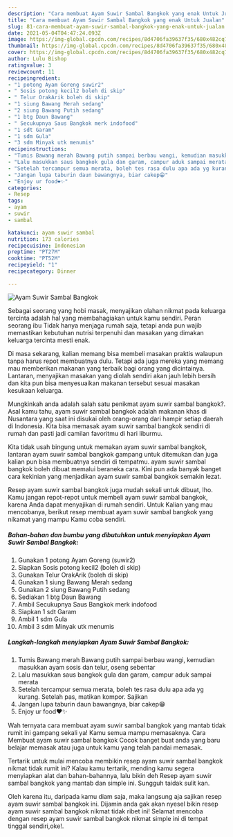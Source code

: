 ```yaml
---
description: "Cara membuat Ayam Suwir Sambal Bangkok yang enak Untuk Jualan"
title: "Cara membuat Ayam Suwir Sambal Bangkok yang enak Untuk Jualan"
slug: 81-cara-membuat-ayam-suwir-sambal-bangkok-yang-enak-untuk-jualan
date: 2021-05-04T04:47:24.093Z
image: https://img-global.cpcdn.com/recipes/8d4706fa39637f35/680x482cq70/ayam-suwir-sambal-bangkok-foto-resep-utama.jpg
thumbnail: https://img-global.cpcdn.com/recipes/8d4706fa39637f35/680x482cq70/ayam-suwir-sambal-bangkok-foto-resep-utama.jpg
cover: https://img-global.cpcdn.com/recipes/8d4706fa39637f35/680x482cq70/ayam-suwir-sambal-bangkok-foto-resep-utama.jpg
author: Lulu Bishop
ratingvalue: 3
reviewcount: 11
recipeingredient:
- "1 potong Ayam Goreng suwir2"
- " Sosis potong kecil2 boleh di skip"
- " Telur OrakArik boleh di skip"
- "1 siung Bawang Merah sedang"
- "2 siung Bawang Putih sedang"
- "1 btg Daun Bawang"
- " Secukupnya Saus Bangkok merk indofood"
- "1 sdt Garam"
- "1 sdm Gula"
- "3 sdm Minyak utk menumis"
recipeinstructions:
- "Tumis Bawang merah Bawang putih sampai berbau wangi, kemudian masukkan ayam sosis dan telur, oseng sebentar"
- "Lalu masukkan saus bangkok gula dan garam, campur aduk sampai merata"
- "Setelah tercampur semua merata, boleh tes rasa dulu apa ada yg kurang. Setelah pas, matikan kompor. Sajikan"
- "Jangan lupa taburin daun bawangnya, biar cakep😁"
- "Enjoy ur food❤️✨"
categories:
- Resep
tags:
- ayam
- suwir
- sambal

katakunci: ayam suwir sambal 
nutrition: 173 calories
recipecuisine: Indonesian
preptime: "PT27M"
cooktime: "PT52M"
recipeyield: "1"
recipecategory: Dinner

---
```



![Ayam Suwir Sambal Bangkok](https://img-global.cpcdn.com/recipes/8d4706fa39637f35/680x482cq70/ayam-suwir-sambal-bangkok-foto-resep-utama.jpg)

Sebagai seorang yang hobi masak, menyajikan olahan nikmat pada keluarga tercinta adalah hal yang membahagiakan untuk kamu sendiri. Peran seorang ibu Tidak hanya menjaga rumah saja, tetapi anda pun wajib memastikan kebutuhan nutrisi terpenuhi dan masakan yang dimakan keluarga tercinta mesti enak.

Di masa  sekarang, kalian memang bisa membeli masakan praktis walaupun tanpa harus repot membuatnya dulu. Tetapi ada juga mereka yang memang mau memberikan makanan yang terbaik bagi orang yang dicintainya. Lantaran, menyajikan masakan yang diolah sendiri akan jauh lebih bersih dan kita pun bisa menyesuaikan makanan tersebut sesuai masakan kesukaan keluarga. 



Mungkinkah anda adalah salah satu penikmat ayam suwir sambal bangkok?. Asal kamu tahu, ayam suwir sambal bangkok adalah makanan khas di Nusantara yang saat ini disukai oleh orang-orang dari hampir setiap daerah di Indonesia. Kita bisa memasak ayam suwir sambal bangkok sendiri di rumah dan pasti jadi camilan favoritmu di hari liburmu.

Kita tidak usah bingung untuk memakan ayam suwir sambal bangkok, lantaran ayam suwir sambal bangkok gampang untuk ditemukan dan juga kalian pun bisa membuatnya sendiri di tempatmu. ayam suwir sambal bangkok boleh dibuat memalui beraneka cara. Kini pun ada banyak banget cara kekinian yang menjadikan ayam suwir sambal bangkok semakin lezat.

Resep ayam suwir sambal bangkok juga mudah sekali untuk dibuat, lho. Kamu jangan repot-repot untuk membeli ayam suwir sambal bangkok, karena Anda dapat menyajikan di rumah sendiri. Untuk Kalian yang mau mencobanya, berikut resep membuat ayam suwir sambal bangkok yang nikamat yang mampu Kamu coba sendiri.

<!--inarticleads1-->

##### Bahan-bahan dan bumbu yang dibutuhkan untuk menyiapkan Ayam Suwir Sambal Bangkok:

1. Gunakan 1 potong Ayam Goreng (suwir2)
1. Siapkan  Sosis potong kecil2 (boleh di skip)
1. Gunakan  Telur OrakArik (boleh di skip)
1. Gunakan 1 siung Bawang Merah sedang
1. Gunakan 2 siung Bawang Putih sedang
1. Sediakan 1 btg Daun Bawang
1. Ambil  Secukupnya Saus Bangkok merk indofood
1. Siapkan 1 sdt Garam
1. Ambil 1 sdm Gula
1. Ambil 3 sdm Minyak utk menumis




<!--inarticleads2-->

##### Langkah-langkah menyiapkan Ayam Suwir Sambal Bangkok:

1. Tumis Bawang merah Bawang putih sampai berbau wangi, kemudian masukkan ayam sosis dan telur, oseng sebentar
1. Lalu masukkan saus bangkok gula dan garam, campur aduk sampai merata
1. Setelah tercampur semua merata, boleh tes rasa dulu apa ada yg kurang. Setelah pas, matikan kompor. Sajikan
1. Jangan lupa taburin daun bawangnya, biar cakep😁
1. Enjoy ur food❤️✨




Wah ternyata cara membuat ayam suwir sambal bangkok yang mantab tidak rumit ini gampang sekali ya! Kamu semua mampu memasaknya. Cara Membuat ayam suwir sambal bangkok Cocok banget buat anda yang baru belajar memasak atau juga untuk kamu yang telah pandai memasak.

Tertarik untuk mulai mencoba membikin resep ayam suwir sambal bangkok nikmat tidak rumit ini? Kalau kamu tertarik, mending kamu segera menyiapkan alat dan bahan-bahannya, lalu bikin deh Resep ayam suwir sambal bangkok yang mantab dan simple ini. Sungguh taidak sulit kan. 

Oleh karena itu, daripada kamu diam saja, maka langsung aja sajikan resep ayam suwir sambal bangkok ini. Dijamin anda gak akan nyesel bikin resep ayam suwir sambal bangkok nikmat tidak ribet ini! Selamat mencoba dengan resep ayam suwir sambal bangkok nikmat simple ini di tempat tinggal sendiri,oke!.

